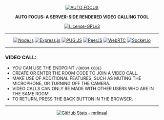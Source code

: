 <p align="center">
  <a href="#">
    <img src="https://res.cloudinary.com/di5oia1wa/image/upload/v1686737861/ogimage_AUTO_FOCUS_dfslua.png" alt="AUTO FOCUS">
  </a>
</p>

<p align="center">
  <strong> AUTO FOCUS: A SERVER-SIDE RENDERED VIDEO CALLING TOOL </strong>
</p>

<p align="center">
  <a href="https://www.gnu.org/licenses/gpl-3.0.en.html">
    <img src="https://img.shields.io/badge/LICENSE-GPLv3-white?style=for-the-badge&labelColor=black" alt="License-GPLv3">
  </a>
</p>

---

<p align="center">
  <a href="https://nodejs.org">
    <img src="https://img.shields.io/badge/Node.js-339933?style=for-the-badge&logo=node.js&logoColor=white" alt="Node.js"></a>
  
  <a href="https://expressjs.com">
    <img src="https://img.shields.io/badge/Express.js-000000?style=for-the-badge&logo=express&logoColor=white" alt="Express.js"></a>
  
  <a href="https://pugjs.org/">
    <img src="https://img.shields.io/badge/PUG.JS-white?style=for-the-badge&logo=pug" alt="PUG.JS"></a>
  
  <a href="https://peerjs.com/">
    <img src="https://img.shields.io/badge/PEER-JS-db5d51?style=for-the-badge&labelColor=black" alt="PeerJS"></a>
  
  <a href="https://webrtc.org/">
    <img src="https://img.shields.io/badge/WebRTC-4285f4?style=for-the-badge&logo=webrtc" alt="WebRTC"></a>
  
  <a href="https://socket.io">
    <img src="https://img.shields.io/badge/SOCKET.IO-25c2a0?style=for-the-badge&logo=socket.io" alt="Socket.io"></a>
  
</p>


---

### VIDEO CALL:
- YOU CAN USE THE ENDPOINT `/{ROOM CODE}`
- CREATE OR ENTER THE ROOM CODE TO JOIN A VIDEO CALL.
- MAKE USE OF ADDITIONAL FEATURES, SUCH AS MUTING THE MICROPHONE, OR TURNING OFF THE CAMERA.
- VIDEO CALLS CAN ONLY BE MADE WITH OTHER USERS WHO ARE IN THE SAME ROOM.
- TO RETURN, PRESS THE BACK BUTTON IN THE BROWSER.

---

<p align="center" width="100%">
  <a href="https://github.com/mriinaal">
    <img src="https://github-profile-summary-cards.vercel.app/api/cards/profile-details?username=mriinaal&theme=github_dark" alt="GitHub Stats - mriinaal">
  </a>
</p>